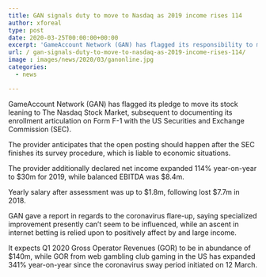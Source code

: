 ```yaml
---
title: GAN signals duty to move to Nasdaq as 2019 income rises 114
author: xforeal 
type: post
date: 2020-03-25T00:00:00+00:00
excerpt: 'GameAccount Network (GAN) has flagged its responsibility to move its stock leaning to The Nasdaq Stock Market, in the wake of recording its enrollment proclamation on Form F-1 with the US Securities and Exchange Commission (SEC) '
url: / gan-signals-duty-to-move-to-nasdaq-as-2019-income-rises-114/
image : images/news/2020/03/ganonline.jpg
categories:
  - news

---
```

GameAccount Network (GAN) has flagged its pledge to move its stock leaning to The Nasdaq Stock Market, subsequent to documenting its enrollment articulation on Form F-1 with the US Securities and Exchange Commission (SEC). 

The provider anticipates that the open posting should happen after the SEC finishes its survey procedure, which is liable to economic situations. 

The provider additionally declared net income expanded 114&percnt; year-on-year to $30m for 2019, while balanced EBITDA was $8.4m. 

Yearly salary after assessment was up to $1.8m, following lost $7.7m in 2018. 

GAN gave a report in regards to the coronavirus flare-up, saying specialized improvement presently can&#8217;t seem to be influenced, while an ascent in internet betting is relied upon to positively affect by and large income. 

It expects Q1 2020 Gross Operator Revenues (GOR) to be in abundance of $140m, while GOR from web gambling club gaming in the US has expanded 341&percnt; year-on-year since the coronavirus sway period initiated on 12 March.